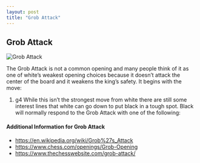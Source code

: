 ```yaml
---
layout: post
title: "Grob Attack"
---
```


## Grob Attack

![Grob Attack](https://www.thechesswebsite.com/wp-content/uploads/2018/10/grob-attack.png)

The Grob Attack is not a common opening and many people think of it as one of white’s weakest opening choices because it doesn’t attack the center of the board and it weakens the king’s safety. It begins with the move:
1. g4
While this isn’t the strongest move from white there are still some interest lines that white can go down to put black in a tough spot. Black will normally respond to the Grob Attack with one of the following:


#### Additional Information for Grob Attack

- https://en.wikipedia.org/wiki/Grob%27s_Attack
- https://www.chess.com/openings/Grob-Opening
- https://www.thechesswebsite.com/grob-attack/

